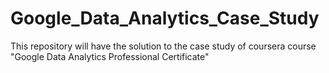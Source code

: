 # Google_Data_Analytics_Case_Study
This repository will have the solution to the case study of coursera course "Google Data Analytics Professional Certificate"
